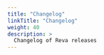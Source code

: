 ```yaml
---
title: "Changelog"
linkTitle: "Changelog"
weight: 40
description: >
  Changelog of Reva releases
---
```


